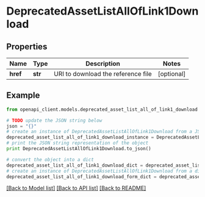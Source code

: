 # DeprecatedAssetListAllOfLink1Download


## Properties
Name | Type | Description | Notes
------------ | ------------- | ------------- | -------------
**href** | **str** | URI to download the reference file | [optional] 

## Example

```python
from openapi_client.models.deprecated_asset_list_all_of_link1_download import DeprecatedAssetListAllOfLink1Download

# TODO update the JSON string below
json = "{}"
# create an instance of DeprecatedAssetListAllOfLink1Download from a JSON string
deprecated_asset_list_all_of_link1_download_instance = DeprecatedAssetListAllOfLink1Download.from_json(json)
# print the JSON string representation of the object
print DeprecatedAssetListAllOfLink1Download.to_json()

# convert the object into a dict
deprecated_asset_list_all_of_link1_download_dict = deprecated_asset_list_all_of_link1_download_instance.to_dict()
# create an instance of DeprecatedAssetListAllOfLink1Download from a dict
deprecated_asset_list_all_of_link1_download_form_dict = deprecated_asset_list_all_of_link1_download.from_dict(deprecated_asset_list_all_of_link1_download_dict)
```
[[Back to Model list]](../README.md#documentation-for-models) [[Back to API list]](../README.md#documentation-for-api-endpoints) [[Back to README]](../README.md)


